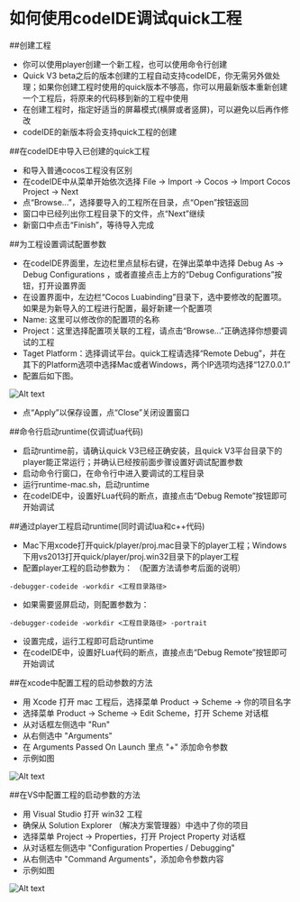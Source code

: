如何使用codeIDE调试quick工程
===

##创建工程
- 你可以使用player创建一个新工程，也可以使用命令行创建
- Quick V3 beta之后的版本创建的工程自动支持codeIDE，你无需另外做处理；如果你创建工程时使用的quick版本不够高，你可以用最新版本重新创建一个工程后，将原来的代码移到新的工程中使用
- 在创建工程时，指定好适当的屏幕模式(横屏或者竖屏)，可以避免以后再作修改
- codeIDE的新版本将会支持quick工程的创建

##在codeIDE中导入已创建的quick工程
- 和导入普通cocos工程没有区别
- 在codeIDE中从菜单开始依次选择 File -> Import -> Cocos -> Import Cocos Project -> Next
- 点“Browse...”，选择要导入的工程所在目录，点“Open”按钮返回
- 窗口中已经列出你工程目录下的文件，点“Next”继续
- 新窗口中点击“Finish”，等待导入完成

##为工程设置调试配置参数
- 在codeIDE界面里，左边栏里点鼠标右键，在弹出菜单中选择 Debug As -> Debug Configurations ，或者直接点击上方的“Debug Configurations”按钮，打开设置界面
- 在设置界面中，左边栏“Cocos Luabinding”目录下，选中要修改的配置项。如果是为新导入的工程进行配置，最好新建一个配置项
- Name: 这里可以修改你的配置项的名称
- Project：这里选择配置项关联的工程，请点击“Browse...”正确选择你想要调试的工程
- Taget Platform：选择调试平台。quick工程请选择“Remote Debug”，并在其下的Platform选项中选择Mac或者Windows，两个IP选项均选择“127.0.0.1”
- 配置后如下图。

![Alt text](https://raw.githubusercontent.com/dualface/v3quick/v3quick/docs/howto/use-codeIDE-to-debug-project/res/Debug_config.png)

- 点“Apply”以保存设置，点“Close”关闭设置窗口

##命令行启动runtime(仅调试lua代码)
- 启动runtime前，请确认quick V3已经正确安装，且quick V3平台目录下的player能正常运行；并确认已经按前面步骤设置好调试配置参数
- 启动命令行窗口，在命令行中进入要调试的工程目录
- 运行runtime-mac.sh，启动runtime
- 在codeIDE中，设置好Lua代码的断点，直接点击“Debug Remote”按钮即可开始调试

##通过player工程启动runtime(同时调试lua和c++代码)
- Mac下用xcode打开quick/player/proj.mac目录下的player工程；Windows下用vs2013打开quick/player/proj.win32目录下的player工程
- 配置player工程的启动参数为： （配置方法请参考后面的说明）

```
-debugger-codeide -workdir <工程目录路径>
```

- 如果需要竖屏启动，则配置参数为：

```
-debugger-codeide -workdir <工程目录路径> -portrait
```

- 设置完成，运行工程即可启动runtime
- 在codeIDE中，设置好Lua代码的断点，直接点击“Debug Remote”按钮即可开始调试

##在xcode中配置工程的启动参数的方法
- 用 Xcode 打开 mac 工程后，选择菜单 Product -> Scheme -> 你的项目名字
- 选择菜单 Product -> Scheme -> Edit Scheme，打开 Scheme 对话框
- 从对话框左侧选中 "Run"
- 从右侧选中 "Arguments"
- 在 Arguments Passed On Launch 里点 "+" 添加命令参数
- 示例如图

![Alt text](https://raw.githubusercontent.com/dualface/v3quick/v3quick/docs/howto/use-codeIDE-to-debug-project/res/xcode_set_arguments.png)

##在VS中配置工程的启动参数的方法
- 用 Visual Studio 打开 win32 工程
- 确保从 Solution Explorer （解决方案管理器）中选中了你的项目
- 选择菜单 Project -> Properties，打开 Project Property 对话框
- 从对话框左侧选中 "Configuration Properties / Debugging"
- 从右侧选中 "Command Arguments"，添加命令参数内容
- 示例如图

![Alt text](https://raw.githubusercontent.com/dualface/v3quick/v3quick/docs/howto/use-codeIDE-to-debug-project/res/win32_set_arguments.png)

